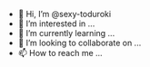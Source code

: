 - 👋 Hi, I’m @sexy-toduroki
- 👀 I’m interested in ...
- 🌱 I’m currently learning ...
- 💞️ I’m looking to collaborate on ...
- 📫 How to reach me ...

<!---
sexy-toduroki/sexy-toduroki is a ✨ special ✨ repository because its `README.md` (this file) appears on your GitHub profile.
You can click the Preview link to take a look at your changes.
--->
